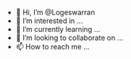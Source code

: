- 👋 Hi, I’m @Logeswarran
- 👀 I’m interested in ...
- 🌱 I’m currently learning ...
- 💞️ I’m looking to collaborate on ...
- 📫 How to reach me ...

<!---
Logeswarran/Logeswarran is a ✨ special ✨ repository because its `README.md` (this file) appears on your GitHub profile.
You can click the Preview link to take a look at your changes.
--->
